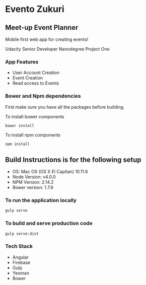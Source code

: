 # Evento Zukuri #
## Meet-up Event Planner ##
Mobile first web app for creating events!

Udacity Senior Developer Nanodegree Project One

### App Features ###
  * User Account Creation
  * Event Creation
  * Read access to Events

### Bower and Npm dependencies ###
First make sure you have all the packages before building.

To install bower components
```bash
bower install
```
To install npm components
```bash
npm install
```

## Build Instructions is for the following setup ##
  * OS: Mac OS (OS X El Capitan) 10.11.6
  * Node Version: v4.0.0
  * NPM Version: 2.14.2
  * Bower version: 1.7.9

### To run the application locally ###
```bash
gulp serve
```
### To build and serve production code ###
```bash
gulp serve:dist
```
### Tech Stack ###
  * Angular
  * Firebase
  * Gulp
  * Yeoman
  * Bower
